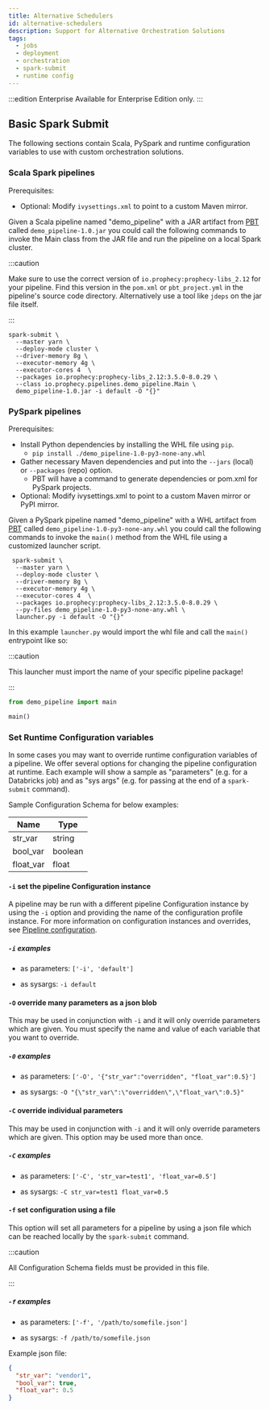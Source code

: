 ```yaml
---
title: Alternative Schedulers
id: alternative-schedulers
description: Support for Alternative Orchestration Solutions
tags:
  - jobs
  - deployment
  - orchestration
  - spark-submit
  - runtime config
---
```


:::edition Enterprise
Available for Enterprise Edition only.
:::

## Basic Spark Submit

The following sections contain Scala, PySpark and runtime configuration variables to use with custom orchestration solutions.

### Scala Spark pipelines

Prerequisites:

- Optional: Modify `ivysettings.xml` to point to a custom Maven mirror.

Given a Scala pipeline named "demo_pipeline" with a JAR artifact from [PBT](/engineers/prophecy-build-tool)
called `demo_pipeline-1.0.jar` you could call the following commands to invoke the Main class from the JAR
file and run the pipeline on a local Spark cluster.

:::caution

Make sure to use the correct version of `io.prophecy:prophecy-libs_2.12` for your pipeline.
Find this version in the `pom.xml` or `pbt_project.yml` in the pipeline's source code directory.
Alternatively use a tool like `jdeps` on the jar file itself.

:::

```shell
spark-submit \
  --master yarn \
  --deploy-mode cluster \
  --driver-memory 8g \
  --executor-memory 4g \
  --executor-cores 4  \
  --packages io.prophecy:prophecy-libs_2.12:3.5.0-8.0.29 \
  --class io.prophecy.pipelines.demo_pipeline.Main \
  demo_pipeline-1.0.jar -i default -O "{}"
```

### PySpark pipelines

Prerequisites:

- Install Python dependencies by installing the WHL file using `pip`.
  - `pip install ./demo_pipeline-1.0-py3-none-any.whl`
- Gather necessary Maven dependencies and put into the `--jars` (local) or `--packages` (repo) option.
  - PBT will have a command to generate dependencies or pom.xml for PySpark projects.
- Optional: Modify ivysettings.xml to point to a custom Maven mirror or PyPI mirror.

Given a PySpark pipeline named "demo_pipeline" with a WHL artifact from [PBT](/engineers/prophecy-build-tool)
called `demo_pipeline-1.0-py3-none-any.whl` you could call the following commands to invoke the `main()` method from the WHL
file using a customized launcher script.

```shell
 spark-submit \
  --master yarn \
  --deploy-mode cluster \
  --driver-memory 8g \
  --executor-memory 4g \
  --executor-cores 4  \
  --packages io.prophecy:prophecy-libs_2.12:3.5.0-8.0.29 \
  --py-files demo_pipeline-1.0-py3-none-any.whl \
  launcher.py -i default -O "{}"
```

In this example `launcher.py` would import the whl file and call the `main()` entrypoint like so:

:::caution

This launcher must import the name of your specific pipeline package!

:::

```python
from demo_pipeline import main

main()
```

### Set Runtime Configuration variables

In some cases you may want to override runtime configuration variables of a pipeline.
We offer several options for changing the pipeline configuration at runtime. Each example will show a sample
as "parameters" (e.g. for a Databricks job) and as "sys args" (e.g. for passing at the end of a `spark-submit` command).

Sample Configuration Schema for below examples:

| Name      | Type    |
| --------- | ------- |
| str_var   | string  |
| bool_var  | boolean |
| float_var | float   |

#### `-i` set the pipeline Configuration instance

A pipeline may be run with a different pipeline Configuration instance by using the `-i` option and providing the name of the configuration profile instance. For more information on configuration instances and overrides, see [Pipeline configuration](/engineers/configurations).

##### `-i` examples

- as parameters: `['-i', 'default']`

- as sysargs: `-i default`

#### `-O` override many parameters as a json blob

This may be used in conjunction with `-i` and it will only override parameters which are given. You must
specify the name and value of each variable that you want to override.

##### `-0` examples

- as parameters: `['-O', '{"str_var":"overridden", "float_var":0.5}']`

- as sysargs: `-O "{\"str_var\":\"overridden\",\"float_var\":0.5}"`

#### `-C` override individual parameters

This may be used in conjunction with `-i` and it will only override parameters which are given.
This option may be used more than once.

##### `-C` examples

- as parameters: `['-C', 'str_var=test1', 'float_var=0.5']`

- as sysargs: `-C str_var=test1 float_var=0.5`

#### `-f` set configuration using a file

This option will set all parameters for a pipeline by using a json file which can be reached locally by the
`spark-submit` command.

:::caution

All Configuration Schema fields must be provided in this file.

:::

##### `-f` examples

- as parameters: `['-f', '/path/to/somefile.json']`

- as sysargs: `-f /path/to/somefile.json`

Example json file:

```json
{
  "str_var": "vendor1",
  "bool_var": true,
  "float_var": 0.5
}
```
